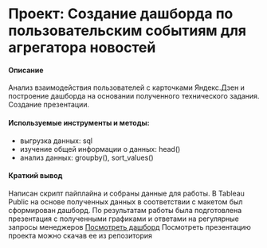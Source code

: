 # Проект: Создание дашборда по пользовательским событиям для агрегатора новостей
#### Описание 
Анализ взаимодействия пользователей с карточками Яндекс.Дзен и построение дашборда на основании полученного технического задания. Создание презентации.

#### Используемые инструменты и методы:
* выгрузка данных: sql
* изучение общей информации о данных: head()
* анализ данных: groupby(), sort_values()


#### Краткий вывод
Написан скрипт пайплайна и собраны данные для работы. В Tableau Public на основе полученных данных в соответствии с макетом был сформирован дашборд. По результатам работы была подготовлена презентация с полученными графиками и ответами на регулярные запросы менеджеров
[Посмотреть дашборд](https://public.tableau.com/app/profile/elena2167/viz/Yandex_dzendashbordSheleg/Dashboard)
Посмотреть презентацию проекта можно скачав ее из репозитория 
